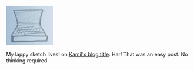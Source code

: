 <!--
.. title: Lappy sketch lives!
.. slug: lappy-sketch-lives
.. date: 2008-02-05 13:13:02-06:00
.. tags: Draw,Refried
.. link: 
.. description: 
.. type: text
-->


![Lappy](/files/2008/02/lappy.jpg)

My lappy sketch lives! on [Kamil's blog
title](http://blog.kamil.dworakowski.name/). Har! That was an easy post.
No thinking required.